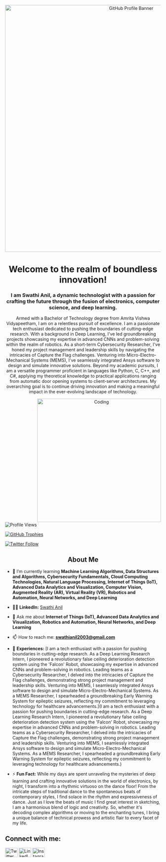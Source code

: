 <p align="center">
  <img width="800" src="https://www.gifcen.com/wp-content/uploads/2022/07/discord-banner-gif-7.gif" alt="GitHub Profile Banner">
</p>

<h1 align="center">Welcome to the realm of boundless innovation!</h1>

<h3 align="center">I am Swathi Anil, a dynamic technologist with a passion for crafting the future through the fusion of electronics, computer science, and deep learning.</h3>

<p align="center">
  Armed with a Bachelor of Technology degree from Amrita Vishwa Vidyapeetham, I am on a relentless pursuit of excellence. I am a passionate tech enthusiast dedicated to pushing the boundaries of cutting-edge research.
  With a background in Deep Learning, I've led groundbreaking projects showcasing my expertise in advanced CNNs and problem-solving within the realm of robotics. 
  As a short-term Cybersecurity Researcher, I've honed my project management and leadership skills by navigating the intricacies of Capture the Flag challenges.
  Venturing into Micro-Electro-Mechanical Systems (MEMS), I've seamlessly integrated Ansys software to design and simulate innovative solutions.
  Beyond my academic pursuits, I am a versatile programmer proficient in languages like Python, C, C++, and C#, applying my theoretical knowledge to practical applications ranging from automatic door opening systems to client-server architectures.
  My overarching goal is to continue driving innovation and making a meaningful impact in the ever-evolving landscape of technology.
</p>

<p align="center">
  <img align="right" alt="Coding" width="400" src="https://th.bing.com/th/id/R.14ae53b8d112e02b22d0f2bff7f4f7a8?rik=uarqANaeKB5%2fdg&riu=http%3a%2f%2fi.imgur.com%2fYr32yur.gif&ehk=kzLZtjbPT80GtQ%2bGrH5dL%2fwmblkB2dpPg8lqELfiN3Q%3d&risl=1&pid=ImgRaw&r=0">
</p>

<p align="left">
  <img src="https://komarev.com/ghpvc/?username=sia-nyx&label=Profile%20views&color=0e75b6&style=flat" alt="Profile Views">
</p>

<p align="left">
  <a href="https://github.com/ryo-ma/github-profile-trophy"><img src="https://github-profile-trophy.vercel.app/?username=sia-nyx" alt="GitHub Trophies"></a>
</p>

<p align="left">
  <a href="https://twitter.com/swathi anil" target="blank"><img src="https://img.shields.io/twitter/follow/swathi anil?logo=twitter&style=for-the-badge" alt="Twitter Follow"></a>
</p>

<h2 align="center">About Me</h2>

- 🌱 I’m currently learning **Machine Learning Algorithms, Data Structures and Algorithms, Cybersecurity Fundamentals, Cloud Computing Technologies, Natural Language Processing, Internet of Things (IoT), Advanced Data Analytics and Visualization, Computer Vision, Augmented Reality (AR), Virtual Reality (VR), Robotics and Automation, Neural Networks, and Deep Learning**

- 👨‍💻 **LinkedIn:** [Swathi Anil](https://www.linkedin.com/in/swathi-anil-7830bb243?utm_source=share&utm_campaign=share_via&utm_content=profile&utm_medium=android_app)

- 💬 Ask me about **Internet of Things (IoT), Advanced Data Analytics and Visualization, Robotics and Automation, Neural Networks, and Deep Learning**

- 📫 How to reach me: **swathianil2003@gmail.com**

- 📄 **Experiences:** [I am a tech enthusiast with a passion for pushing boundaries in cutting-edge research. As a Deep Learning Research Intern, I pioneered a revolutionary false ceiling deterioration detection system using the 'Falcon' Robot, showcasing my expertise in advanced CNNs and problem-solving in robotics. Leading teams as a Cybersecurity Researcher, I delved into the intricacies of Capture the Flag challenges, demonstrating strong project management and leadership skills. Venturing into MEMS, I seamlessly integrated Ansys software to design and simulate Micro-Electro-Mechanical Systems. As a MEMS Researcher, I spearheaded a groundbreaking Early Warning System for epileptic seizures, reflecting my commitment to leveraging technology for healthcare advancements.](I am a tech enthusiast with a passion for pushing boundaries in cutting-edge research. As a Deep Learning Research Intern, I pioneered a revolutionary false ceiling deterioration detection system using the 'Falcon' Robot, showcasing my expertise in advanced CNNs and problem-solving in robotics. Leading teams as a Cybersecurity Researcher, I delved into the intricacies of Capture the Flag challenges, demonstrating strong project management and leadership skills. Venturing into MEMS, I seamlessly integrated Ansys software to design and simulate Micro-Electro-Mechanical Systems. As a MEMS Researcher, I spearheaded a groundbreaking Early Warning System for epileptic seizures, reflecting my commitment to leveraging technology for healthcare advancements.)

- ⚡ **Fun Fact:** While my days are spent unraveling the mysteries of deep learning and crafting innovative solutions in the world of electronics, by night, I transform into a rhythmic virtuoso on the dance floor! From the intricate steps of traditional dance to the spontaneous beats of contemporary styles, I find solace in the rhythm and expressiveness of dance. Just as I love the beats of music I find great interest in sketching, I am a harmonious blend of logic and creativity. So, whether it's decoding complex algorithms or moving to the enchanting tunes, I bring a unique balance of technical prowess and artistic flair to every facet of my life.

<h2 align="left">Connect with me:</h2>

<p align="left">
  <a href="https://twitter.com/swathi anil" target="blank"><img align="center" src="https://raw.githubusercontent.com/rahuldkjain/github-profile-readme-generator/master/src/images/icons/Social/twitter.svg" alt="Twitter" height="30" width="40" /></a>
  <a href="https://linkedin.com/in/swathi anil" target="blank"><img align="center" src="https://raw.githubusercontent.com/rahuldkjain/github-profile-readme-generator/master/src/images/icons/Social/linked-in-alt.svg" alt="LinkedIn" height="30" width="40" /></a>
  <a href="https://instagram.com/_s.i.a_n.y.x_" target="blank"><img align="center" src="https://raw.githubusercontent.com/rahuldkjain/github-profile-readme-generator/master/src/images/icons/Social/instagram.svg" alt="Instagram" height="30" width="40" /></a>
  <a href="https://www.hackerrank.com/swathiastral" target="blank"><img align="center" src="https://raw.githubusercontent.com/rahuldkjain/github-profile-readme-generator/master/src/images/icons/Social/hackerrank.svg" alt="H
